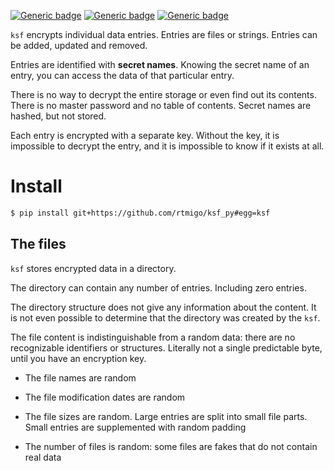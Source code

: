 [![Generic badge](https://img.shields.io/badge/Status-Experimental-red.svg)](#)
[![Generic badge](https://img.shields.io/badge/Python-3.7+-blue.svg)](#)
[![Generic badge](https://img.shields.io/badge/OS-Linux%20|%20macOS%20|%20Windows-blue.svg)](#)

`ksf` encrypts individual data entries. Entries are files or strings. Entries 
can be added, updated and removed.

Entries are identified with **secret names**. Knowing the secret name of an
entry, you can access the data of that particular entry.

There is no way to decrypt the entire storage or even find out its contents.
There is no master password and no table of contents. Secret names are hashed, 
but not stored.

Each entry is encrypted with a separate key. Without the key, 
it is impossible to decrypt the entry, and it is impossible to know if it 
exists at all.

# Install

``` bash
$ pip install git+https://github.com/rtmigo/ksf_py#egg=ksf
```

## The files

`ksf` stores encrypted data in a directory.

The directory can contain any number of entries. Including zero entries.

The directory structure does not give any information about the content. It is
not even possible to determine that the directory was created by the `ksf`.

The file content is indistinguishable from a random data: there are no
recognizable identifiers or structures. Literally not a single predictable byte,
until you have an encryption key.

- The file names are random

- The file modification dates are random

- The file sizes are random. Large entries are split into small file parts.
  Small entries are supplemented with random padding

- The number of files is random: some files are fakes that do not contain real
  data

